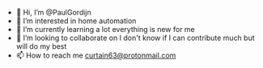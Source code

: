 - 👋 Hi, I’m @PaulGordijn
- 👀 I’m interested in home automation
- 🌱 I’m currently learning a lot everything is new for me 
- 💞️ I’m looking to collaborate on  I don't know if I can contribute much but will do my best 
- 📫 How to reach me curtain63@protonmail.com

<!---
PaulGordijn/PaulGordijn is a ✨ special ✨ repository because its `README.md` (this file) appears on your GitHub profile.
You can click the Preview link to take a look at your changes.
--->
